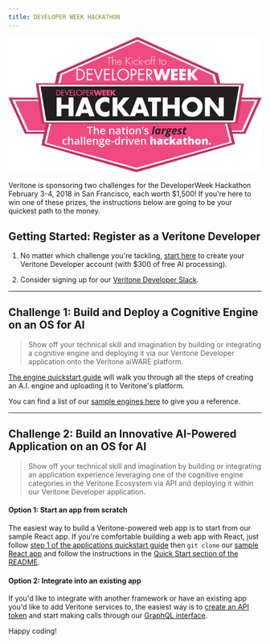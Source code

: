 ```yaml
---
title: DEVELOPER WEEK HACKATHON
---
```


<img src="developer-week-hackathon-banner.png" />

Veritone is sponsoring two challenges for the DeveloperWeek Hackathon 
February 3-4, 2018 in San Francisco, each worth $1,500!
If you're here to win one of these prizes, the instructions below are going
to be your quickest path to the money.

## Getting Started: Register as a Veritone Developer

1. No matter which challenge you're tackling, 
[start here](https://www.veritone.com/onboarding/#/signUp?type=developer) 
to create your Veritone Developer account (with $300 of free AI processing).

2. Consider signing up for our [Veritone Developer Slack](https://chat.veritone.com).

---

## Challenge 1: Build and Deploy a Cognitive Engine on an OS for AI

> Show off your technical skill and imagination by building or integrating 
> a cognitive engine and deploying it via our Veritone Developer application 
> onto the Veritone aiWARE platform.

[The engine quickstart guide](/engines/quick-start/step-1-create-an-engine/)
will walk you through all the steps of creating an A.I. engine and uploading
it to Veritone's platform.

You can find a list of our [sample engines here](/engines/sample-engines/) to
give you a reference.

---

## Challenge 2: Build an Innovative AI-Powered Application on an OS for AI

> Show off your technical skill and imagination by building or integrating 
> an application experience leveraging one of the cognitive engine categories 
> in the Veritone Ecosystem via API and deploying it within our Veritone 
> Developer application.

#### Option 1: Start an app from scratch

The easiest way to build a Veritone-powered web app is to start from our 
sample React app.  If you're comfortable building a web app with React,
just follow [step 1 of the applications quickstart guide](/applications/quick-start/step-1/)
then `git clone` our [sample React app](https://github.com/veritone/veritone-sample-app-react)
and follow the instructions in the [Quick Start section of the README](https://github.com/veritone/veritone-sample-app-react#quick-start).

#### Option 2: Integrate into an existing app

If you'd like to integrate with another framework or have an existing app you'd
like to add Veritone services to, the easiest way is to [create an API token](/apis/authentication/) 
and start making calls through our [GraphQL interface](/apis/using-graphql/).

Happy coding!

